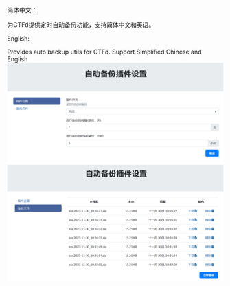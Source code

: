 简体中文：

为CTFd提供定时自动备份功能，支持简体中文和英语。

English:

Provides auto backup utils for CTFd. Support Simplified Chinese and English
![](docs/1.png)
![](docs/2.png)